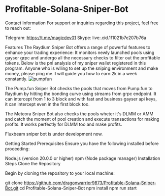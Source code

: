 # Profitable-Solana-Sniper-Bot

Contact Information
For support or inquiries regarding this project, feel free to reach out:

Telegram: https://t.me/magicdev01 Skype: live:.cid.1f1021b7e207b76a

Features
The Raydium Sniper Bot offers a range of powerful features to enhance your trading experience:
It monitors newly launched pools using gayser grpc and undergo all the necessary checks to filter out the profitable tokens.
Below is the pnl analysis of my sniper wallet registered in this program.
Anyone who is wlling to set up the sniping environment and make money, please ping me.
I will guide you how to earn 2k in a week constantly.
![pumpfun](https://github.com/user-attachments/assets/f8ee39a5-7c8d-44cf-9b02-614c6dbf680a)


The Pump.fun Sniper Bot checks the pools that moves from Pump.fun to Raydium by hitting the bonding curve using streams from grpc endpoint.
It can intercept from 1 to 3 block and with fast and business gayser api keys, it can intercept even in the first block too.

The Meteora Sniper Bot also checks the pools wheter it's DLMM or AMM and catch the moment of pool creation and execute transactions for making profits.
It works perfectly for DLMM too and make profits.

Fluxbeam sniper bot is under development now.

Getting Started
Prerequisites
Ensure you have the following installed before proceeding:

Node.js (version 20.0.0 or higher)
npm (Node package manager)
Installation Steps
Clone the Repository

Begin by cloning the repository to your local machine:

git clone https://github.com/dragonwarrior9873/Profitable-Solana-Sniper-Bot.git
cd Profitable-Solana-Sniper-Bot
npm install
npm run start
